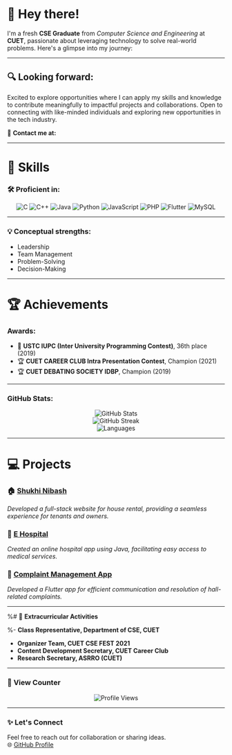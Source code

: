 
# 👋 **Hey there!**
I'm a fresh **CSE Graduate** from *Computer Science and Engineering* at **CUET**, passionate about leveraging technology to solve real-world problems. Here's a glimpse into my journey:

---

## 🔍 **Looking forward**:

Excited to explore opportunities where I can apply my skills and knowledge to contribute meaningfully to impactful projects and collaborations. Open to connecting with like-minded individuals and exploring new opportunities in the tech industry.

📧 **Contact me at:** 

---

# 🚀 **Skills**

### 🛠️ **Proficient in**:

<div align="center">
  
![C](https://img.shields.io/badge/C-A8B9CC?style=for-the-badge&logo=c&logoColor=white)
![C++](https://img.shields.io/badge/C++-00599C?style=for-the-badge&logo=cplusplus&logoColor=white)
![Java](https://img.shields.io/badge/Java-ED8B00?style=for-the-badge&logo=java&logoColor=white)
![Python](https://img.shields.io/badge/Python-3776AB?style=for-the-badge&logo=python&logoColor=white)
![JavaScript](https://img.shields.io/badge/JavaScript-F7DF1E?style=for-the-badge&logo=javascript&logoColor=black)
![PHP](https://img.shields.io/badge/PHP-777BB4?style=for-the-badge&logo=php&logoColor=white)
![Flutter](https://img.shields.io/badge/Flutter-02569B?style=for-the-badge&logo=flutter&logoColor=white)
![MySQL](https://img.shields.io/badge/MySQL-4479A1?style=for-the-badge&logo=mysql&logoColor=white)

</div>

---

### 💡 **Conceptual strengths**:
  
- Leadership  
- Team Management  
- Problem-Solving  
- Decision-Making  

---

# 🏆 **Achievements**
  
### **Awards**:
  
- 🥇 **USTC IUPC (Inter University Programming Contest)**, 36th place (2019)  
- 🏆 **CUET CAREER CLUB Intra Presentation Contest**, Champion (2021)  
- 🏆 **CUET DEBATING SOCIETY IDBP**, Champion (2019)

---

### **GitHub Stats**:

<div align="center">
  
![GitHub Stats](https://github-readme-stats.vercel.app/api?username=mushfikur-rahman&show_icons=true&theme=radical)  
![GitHub Streak](https://github-readme-streak-stats.herokuapp.com/?user=mushfikur-rahman&theme=radical)  
![Languages](https://github-readme-stats.vercel.app/api/top-langs/?username=mushfikur-rahman&layout=compact&theme=radical)  

</div>

---

# 💻 **Projects**

### 🏠 [Shukhi Nibash](https://github.com/mushfikur-rahman/Shukhi_Nibash)  
*Developed a full-stack website for house rental, providing a seamless experience for tenants and owners.*  

### 🏥 [E Hospital](https://github.com/mushfikur-rahman/E_Hospital)  
*Created an online hospital app using Java, facilitating easy access to medical services.*  

### 🏢 [Complaint Management App](https://github.com/mushfikur-rahman/Sheikh_Russel_Hall_Complaint_Management_App)  
*Developed a Flutter app for efficient communication and resolution of hall-related complaints.*

---

%# 🌟 **Extracurricular Activities**

%- **Class Representative, Department of CSE, CUET**  
- **Organizer Team, CUET CSE FEST 2021**  
- **Content Development Secretary, CUET Career Club**  
- **Research Secretary, ASRRO (CUET)**  

---

### 🎯 **View Counter**  

<div align="center">
  
![Profile Views](https://komarev.com/ghpvc/?username=mushfikur-rahman&color=blueviolet&style=flat-square)

</div>

---

### ✨ **Let's Connect**  
Feel free to reach out for collaboration or sharing ideas.  
🌐 [GitHub Profile](https://github.com/mushfikur-rahman)  
